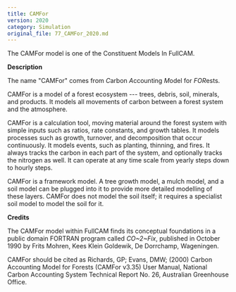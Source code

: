 ```yaml
---
title: CAMFor
version: 2020
category: Simulation
original_file: 77_CAMFor_2020.md
---
```


The CAMFor model is one of the Constituent Models In
FullCAM.

**Description**

The name "CAMFor" comes from *C*arbon *A*ccounting *M*odel for
*FOR*ests.

CAMFor is a model of a forest ecosystem --- trees, debris, soil,
minerals, and products. It models all movements of carbon between a
forest system and the atmosphere.

CAMFor is a calculation tool, moving material around the forest system
with simple inputs such as ratios, rate constants, and growth tables. It
models processes such as growth, turnover, and decomposition that occur
continuously. It models events, such as planting, thinning, and fires.
It always tracks the carbon in each part of the system, and optionally
tracks the nitrogen as well. It can operate at any time scale from
yearly steps down to hourly steps.

CAMFor is a framework model. A tree growth model, a mulch model, and a
soil model can be plugged into it to provide more detailed modelling of
these layers. CAMFor does not model the soil itself; it requires a
specialist soil model to model the soil for it.

**Credits**

The CAMFor model within FullCAM finds its conceptual foundations in a
public domain FORTRAN program called *CO~2~Fix*, published in October
1990 by Frits Mohren, Kees Klein Goldewik, De Dorrchamp, Wageningen.

CAMFor should be cited as Richards, GP; Evans, DMW; (2000) Carbon
Accounting Model for Forests (CAMFor v3.35) User Manual, National Carbon
Accounting System Technical Report No.
26,
Australian Greenhouse Office.
